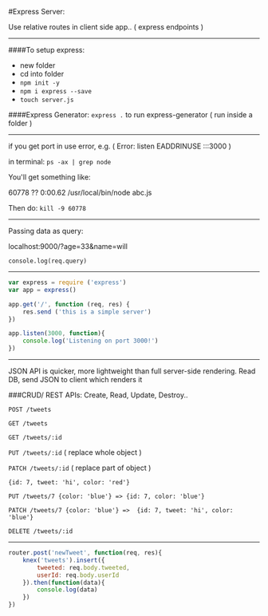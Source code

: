 #Express Server:

Use relative routes in client side app.. ( express endpoints )

____________

####To setup express:
* new folder
* cd into folder
* `npm init -y`
* `npm i express --save`
* `touch server.js`

####Express Generator:
`express .` to run express-generator ( run inside a folder )

__________________________

if you get port in use error, e.g. ( Error: listen EADDRINUSE :::3000 )

in terminal: `ps -ax | grep node`

You'll get something like:

60778 ??         0:00.62 /usr/local/bin/node abc.js

Then do: `kill -9 60778`

____________________

Passing data as query:

localhost:9000/?age=33&name=will

`console.log(req.query)`

___

```javascript
var express = require ('express')
var app = express()

app.get('/', function (req, res) {
    res.send ('this is a simple server')
})

app.listen(3000, function){
    console.log('Listening on port 3000!')
})
```
_________________

JSON API is quicker, more lightweight than full server-side rendering.
Read DB, send JSON to client which renders it

###CRUD/ REST APIs:
Create, Read, Update, Destroy..

`POST /tweets`

`GET /tweets`

`GET /tweets/:id`

`PUT /tweets/:id` ( replace whole object )

`PATCH /tweets/:id` ( replace part of object )

`{id: 7, tweet: 'hi', color: 'red'}`

`PUT /tweets/7 {color: 'blue'} => {id: 7, color: 'blue'}`

`PATCH /tweets/7 {color: 'blue'} =>  {id: 7, tweet: 'hi', color: 'blue'}`

`DELETE /tweets/:id`

_____________

```javascript
router.post('newTweet', function(req, res){
    knex('tweets').insert({
        tweeted: req.body.tweeted,
        userId: req.body.userId
    }).then(function(data){
        console.log(data)
    })
})
```
